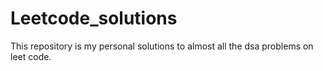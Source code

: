 # Leetcode_solutions

This repository is my personal solutions to almost all the dsa problems on leet code.
